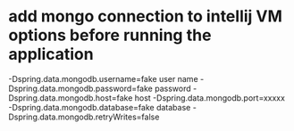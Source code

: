 # add mongo connection to intellij VM options before running the application
-Dspring.data.mongodb.username=fake user name 
-Dspring.data.mongodb.password=fake password
-Dspring.data.mongodb.host=fake host 
-Dspring.data.mongodb.port=xxxxx 
-Dspring.data.mongodb.database=fake database 
-Dspring.data.mongodb.retryWrites=false